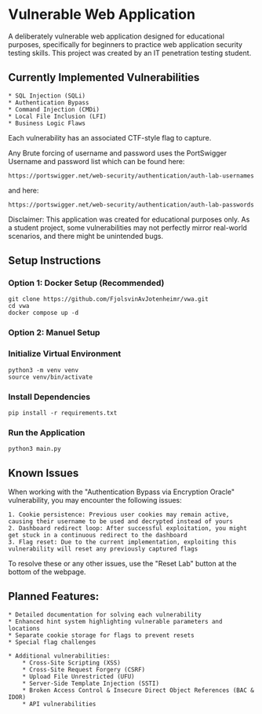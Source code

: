 # Vulnerable Web Application

A deliberately vulnerable web application designed for educational purposes, specifically for beginners to practice web application security testing skills. This project was created by an IT penetration testing student.

## Currently Implemented Vulnerabilities
```
* SQL Injection (SQLi)
* Authentication Bypass
* Command Injection (CMDi)
* Local File Inclusion (LFI)
* Business Logic Flaws
```
Each vulnerability has an associated CTF-style flag to capture.

Any Brute forcing of username and password uses the PortSwigger Username and password list which can be found here:
```
https://portswigger.net/web-security/authentication/auth-lab-usernames
```
and here:
```
https://portswigger.net/web-security/authentication/auth-lab-passwords
```

Disclaimer: This application was created for educational purposes only. As a student project, some vulnerabilities may not perfectly mirror real-world scenarios, and there might be unintended bugs.

## Setup Instructions

### Option 1: Docker Setup (Recommended)
```
git clone https://github.com/FjolsvinAvJotenheimr/vwa.git
cd vwa
docker compose up -d
```
### Option 2: Manuel Setup
### Initialize Virtual Environment
```
python3 -m venv venv
source venv/bin/activate
```
### Install Dependencies
```
pip install -r requirements.txt
```
### Run the Application
```
python3 main.py
```

## Known Issues
When working with the "Authentication Bypass via Encryption Oracle" vulnerability, you may encounter the following issues:
```
1. Cookie persistence: Previous user cookies may remain active, causing their username to be used and decrypted instead of yours
2. Dashboard redirect loop: After successful exploitation, you might get stuck in a continuous redirect to the dashboard
3. Flag reset: Due to the current implementation, exploiting this vulnerability will reset any previously captured flags
```
To resolve these or any other issues, use the "Reset Lab" button at the bottom of the webpage.

## Planned Features:
```
* Detailed documentation for solving each vulnerability
* Enhanced hint system highlighting vulnerable parameters and locations
* Separate cookie storage for flags to prevent resets
* Special flag challenges

* Additional vulnerabilities:
	* Cross-Site Scripting (XSS)
	* Cross-Site Request Forgery (CSRF)
	* Upload File Unrestricted (UFU)
	* Server-Side Template Injection (SSTI)
	* Broken Access Control & Insecure Direct Object References (BAC & IDOR)
	* API vulnerabilities
```
